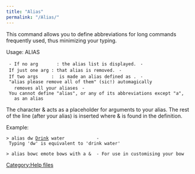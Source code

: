 ```yaml
---
title: "Alias"
permalink: "/Alias/"
---
```


This command allows you to define abbreviations for long commands
frequently used, thus minimizing your typing.

Usage: ALIAS <arg1> <arg2>

` - If no arg       : the alias list is displayed.`
` - If just one arg : that alias is removed.`
` - If two args     : `<arg1>` is made an alias defined as `<arg2>`.`
` - "alias please remove all of them" (sic!) automagically `
`   removes all your aliases`
` - You cannot define "alias", or any of its abbreviations except "a",`
`   as an alias`

The character & acts as a placeholder for arguments to your alias. The
rest of the line (after your alias) is inserted where & is found in the
definition.

Example:

`> alias dw `[`Drink`](Drink "wikilink")` water            - Typing 'dw' is equivalent to 'drink water'`

`> alias bowc emote bows with a &  - For use in customising your bow`

[Category:Help files](Category:Help_files "wikilink")